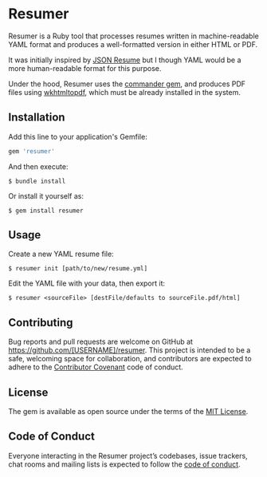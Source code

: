 # Resumer

Resumer is a Ruby tool that processes resumes written in machine-readable YAML format and produces a well-formatted version in either HTML or PDF.

It was initially inspired by [JSON Resume][jsonresume] but I though YAML would be a more human-readable format for this purpose.

Under the hood, Resumer uses the [commander gem][commander], and produces PDF files using [wkhtmltopdf][wkhtmltopdf], which must be already installed in the system.

## Installation

Add this line to your application's Gemfile:

```ruby
gem 'resumer'
```

And then execute:

```console
$ bundle install
```

Or install it yourself as:

```console
$ gem install resumer
```

## Usage

Create a new YAML resume file:

```console
$ resumer init [path/to/new/resume.yml]
```

Edit the YAML file with your data, then export it:

```console
$ resumer <sourceFile> [destFile/defaults to sourceFile.pdf/html]
```

## Contributing

Bug reports and pull requests are welcome on GitHub at https://github.com/[USERNAME]/resumer. This project is intended to be a safe, welcoming space for collaboration, and contributors are expected to adhere to the [Contributor Covenant](http://contributor-covenant.org) code of conduct.

## License

The gem is available as open source under the terms of the [MIT License](https://opensource.org/licenses/MIT).

## Code of Conduct

Everyone interacting in the Resumer project’s codebases, issue trackers, chat rooms and mailing lists is expected to follow the [code of conduct](https://github.com/[USERNAME]/resumer/blob/master/CODE_OF_CONDUCT.md).

[jsonresume]: https://jsonresume.org/
[commander]: https://github.com/commander-rb/commander
[wkhtmltopdf]: http://wkhtmltopdf.org/
